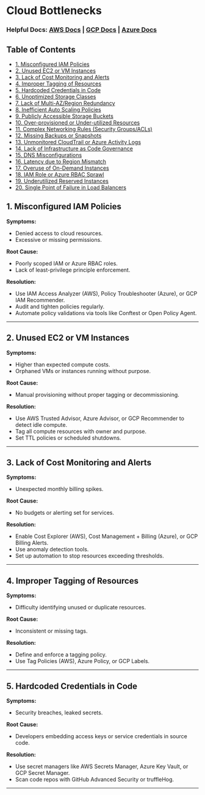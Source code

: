 # Cloud Bottlenecks

### Helpful Docs: [AWS Docs](https://docs.aws.amazon.com/) | [GCP Docs](https://cloud.google.com/docs) | [Azure Docs](https://learn.microsoft.com/en-us/azure/)

## Table of Contents

* [1. Misconfigured IAM Policies](#1-misconfigured-iam-policies)
* [2. Unused EC2 or VM Instances](#2-unused-ec2-or-vm-instances)
* [3. Lack of Cost Monitoring and Alerts](#3-lack-of-cost-monitoring-and-alerts)
* [4. Improper Tagging of Resources](#4-improper-tagging-of-resources)
* [5. Hardcoded Credentials in Code](#5-hardcoded-credentials-in-code)
* [6. Unoptimized Storage Classes](#6-unoptimized-storage-classes)
* [7. Lack of Multi-AZ/Region Redundancy](#7-lack-of-multi-azregion-redundancy)
* [8. Inefficient Auto Scaling Policies](#8-inefficient-auto-scaling-policies)
* [9. Publicly Accessible Storage Buckets](#9-publicly-accessible-storage-buckets)
* [10. Over-provisioned or Under-utilized Resources](#10-over-provisioned-or-under-utilized-resources)
* [11. Complex Networking Rules (Security Groups/ACLs)](#11-complex-networking-rules-security-groupsacls)
* [12. Missing Backups or Snapshots](#12-missing-backups-or-snapshots)
* [13. Unmonitored CloudTrail or Azure Activity Logs](#13-unmonitored-cloudtrail-or-azure-activity-logs)
* [14. Lack of Infrastructure as Code Governance](#14-lack-of-infrastructure-as-code-governance)
* [15. DNS Misconfigurations](#15-dns-misconfigurations)
* [16. Latency due to Region Mismatch](#16-latency-due-to-region-mismatch)
* [17. Overuse of On-Demand Instances](#17-overuse-of-on-demand-instances)
* [18. IAM Role or Azure RBAC Sprawl](#18-iam-role-or-azure-rbac-sprawl)
* [19. Underutilized Reserved Instances](#19-underutilized-reserved-instances)
* [20. Single Point of Failure in Load Balancers](#20-single-point-of-failure-in-load-balancers)

<!-- Each entry should follow the same updated format with applicable references to Azure where necessary. -->

## 1. Misconfigured IAM Policies

**Symptoms:**

* Denied access to cloud resources.
* Excessive or missing permissions.

**Root Cause:**

* Poorly scoped IAM or Azure RBAC roles.
* Lack of least-privilege principle enforcement.

**Resolution:**

* Use IAM Access Analyzer (AWS), Policy Troubleshooter (Azure), or GCP IAM Recommender.
* Audit and tighten policies regularly.
* Automate policy validations via tools like Conftest or Open Policy Agent.

---

## 2. Unused EC2 or VM Instances

**Symptoms:**

* Higher than expected compute costs.
* Orphaned VMs or instances running without purpose.

**Root Cause:**

* Manual provisioning without proper tagging or decommissioning.

**Resolution:**

* Use AWS Trusted Advisor, Azure Advisor, or GCP Recommender to detect idle compute.
* Tag all compute resources with owner and purpose.
* Set TTL policies or scheduled shutdowns.

---

## 3. Lack of Cost Monitoring and Alerts

**Symptoms:**

* Unexpected monthly billing spikes.

**Root Cause:**

* No budgets or alerting set for services.

**Resolution:**

* Enable Cost Explorer (AWS), Cost Management + Billing (Azure), or GCP Billing Alerts.
* Use anomaly detection tools.
* Set up automation to stop resources exceeding thresholds.

---

## 4. Improper Tagging of Resources

**Symptoms:**

* Difficulty identifying unused or duplicate resources.

**Root Cause:**

* Inconsistent or missing tags.

**Resolution:**

* Define and enforce a tagging policy.
* Use Tag Policies (AWS), Azure Policy, or GCP Labels.

---

## 5. Hardcoded Credentials in Code

**Symptoms:**

* Security breaches, leaked secrets.

**Root Cause:**

* Developers embedding access keys or service credentials in source code.

**Resolution:**

* Use secret managers like AWS Secrets Manager, Azure Key Vault, or GCP Secret Manager.
* Scan code repos with GitHub Advanced Security or truffleHog.

---

<!-- Repeat this format for the rest of the bottlenecks, adding Azure equivalents where relevant. -->

